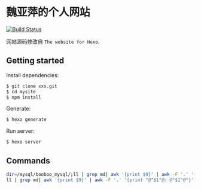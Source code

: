 # 魏亚萍的个人网站

<!-- Markdown snippet -->
[![Build Status](https://travis-ci.org/hexojs/site.svg?branch=master)](https://travis-ci.org/hexojs/site)

网站源码修改自 `The website for Hexo`.

## Getting started

Install dependencies:

``` bash
$ git clone xxx.git
$ cd mysite
$ npm install
```

Generate:

``` bash
$ hexo generate
```

Run server:

``` bash
$ hexo server
```

## Commands

```bash 
dir=/mysql/booboo_mysql/;ll | grep md| awk '{print $9}' | awk -F '.' '{print "@"$1"@: %dir%"$1".html"}' | sed "s/@/'/g;s@%dir%@${dir}@g"
ll | grep md| awk '{print $9}' | awk -F '.' '{print "@"$1"@: @"$1"@"}' | sed "s/@/'/g"
```
